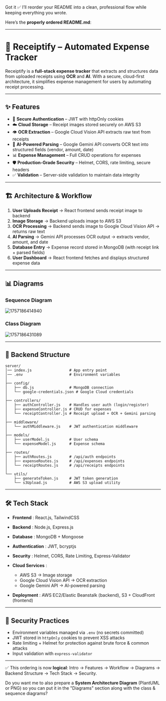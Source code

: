 Got it ✅
I’ll reorder your README into a clean, professional flow while keeping everything you wrote.

Here’s the **properly ordered README.md**:

---

# 📌 Receiptify – Automated Expense Tracker

Receiptify is a **full-stack expense tracker** that extracts and structures data from uploaded receipts using **OCR** and **AI**. With a secure, cloud-first architecture, it simplifies expense management for users by automating receipt processing.

---

## ✨ Features

* 🔐 **Secure Authentication** – JWT with httpOnly cookies
* ☁️ **Cloud Storage** – Receipt images stored securely on AWS S3
* 👁 **OCR Extraction** – Google Cloud Vision API extracts raw text from receipts
* 🤖 **AI-Powered Parsing** – Google Gemini API converts OCR text into structured fields (vendor, amount, date)
* 📊 **Expense Management** – Full CRUD operations for expenses
* 🛡 **Production-Grade Security** – Helmet, CORS, rate limiting, secure headers
* ✅ **Validation** – Server-side validation to maintain data integrity

---

## 🏗 Architecture & Workflow

1. **User Uploads Receipt** → React frontend sends receipt image to backend
2. **Image Storage** → Backend uploads image to AWS S3
3. **OCR Processing** → Backend sends image to Google Cloud Vision API → returns raw text
4. **AI Parsing** → Gemini API processes OCR output → extracts vendor, amount, and date
5. **Database Entry** → Expense record stored in MongoDB (with receipt link + parsed fields)
6. **User Dashboard** → React frontend fetches and displays structured expense data

---

## 📊 Diagrams

### Sequence Diagram

![1757186414940](image/README/1757186414940.png)

### Class Diagram

![1757186431089](image/README/1757186431089.png)

---

## 📂 Backend Structure

```
server/
│── index.js                 # App entry point
│── .env                     # Environment variables
│
├── config/
│   ├── db.js                # MongoDB connection
│   └── google-credentials.json # Google Cloud credentials
│
├── controllers/
│   ├── authController.js    # Handles user auth (login/register)
│   ├── expenseController.js # CRUD for expenses
│   └── receiptController.js # Receipt upload + OCR + Gemini parsing
│
├── middleware/
│   └── authMiddleware.js    # JWT authentication middleware
│
├── models/
│   ├── userModel.js         # User schema
│   └── expenseModel.js      # Expense schema
│
├── routes/
│   ├── authRoutes.js        # /api/auth endpoints
│   ├── expenseRoutes.js     # /api/expenses endpoints
│   └── receiptRoutes.js     # /api/receipts endpoints
│
└── utils/
    ├── generateToken.js     # JWT token generation
    └── s3Upload.js          # AWS S3 upload utility
```

---

## 🛠 Tech Stack

* **Frontend** : React.js, TailwindCSS
* **Backend** : Node.js, Express.js
* **Database** : MongoDB + Mongoose
* **Authentication** : JWT, bcryptjs
* **Security** : Helmet, CORS, Rate Limiting, Express-Validator
* **Cloud Services** :

  * AWS S3 → Image storage
  * Google Cloud Vision API → OCR extraction
  * Google Gemini API → AI-powered parsing
* **Deployment** : AWS EC2/Elastic Beanstalk (backend), S3 + CloudFront (frontend)

---

## 🔐 Security Practices

* Environment variables managed via `.env` (no secrets committed)
* JWT stored in `httpOnly` cookies to prevent XSS attacks
* Rate limiting + Helmet for protection against brute force & common attacks
* Input validation with `express-validator`

---

✅ This ordering is now **logical**:
Intro → Features → Workflow → Diagrams → Backend Structure → Tech Stack → Security.

Do you want me to also prepare a **System Architecture Diagram** (PlantUML or PNG) so you can put it in the "Diagrams" section along with the class & sequence diagrams?

